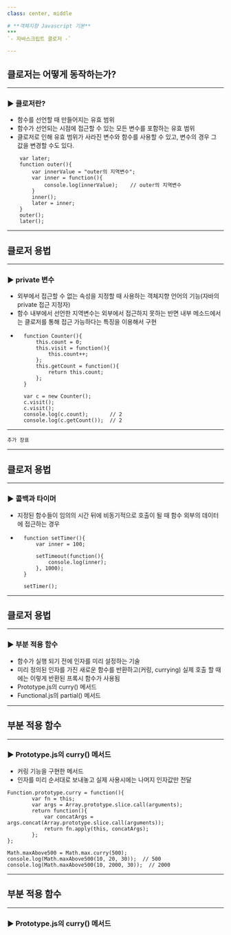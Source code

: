 ```yaml
---
class: center, middle

# **객체지향 Javascript 기본**
***
`- 자바스크립트 클로저 -`

---
```

## **클로저는 어떻게 동작하는가?**
***

### ▶ 클로저란?
- 함수를 선언할 때 만들어지는 유효 범위
- 함수가 선언되는 시점에 접근할 수 있는 모든 변수를 포함하는 유효 범위
- 클로저로 인해 유효 범위가 사라진  변수와 함수를 사용할 수 있고, 변수의 경우 그 값을 변경할 수도 있다.
```
    var later;
    function outer(){
    	var innerValue = "outer의 지역변수";
    	var inner = function(){
    		console.log(innerValue);    // outer의 지역변수
    	}
    	inner();
    	later = inner;
    }
    outer();
    later();
```

---
## **클로저 용법**
***

### ▶ private 변수
- 외부에서 접근할 수 없는 속성을 지정할 때 사용하는 객체지향 언어의 기능(자바의 private 접근 지정자)
- 함수 내부에서 선언한 지역변수는 외부에서 접근하지 못하는 반면 내부 메소드에서는 클로저를 통해 접근 가능하다는 특징을 이용해서 구현
- 
		function Counter(){
			this.count = 0;
			this.visit = function(){
				this.count++;
			};
			this.getCount = function(){
				return this.count;
			};
		}
		
		var c = new Counter();
		c.visit();
		c.visit();
		console.log(c.count);       // 2
		console.log(c.getCount());  // 2
---

```
추가 장표
```

---
## **클로저 용법**
***

### ▶ 콜백과 타이머
- 지정된 함수들이 임의의 시간 뒤에 비동기적으로 호출이 될 때 함수 외부의 데이터에 접근하는 경우
- 
		function setTimer(){
			var inner = 100; 
				
			setTimeout(function(){
				console.log(inner); 
			}, 1000);	
		} 
		
		setTimer();
---
## **클로저 용법**
***

### ▶ 부분 적용 함수
- 함수가 실행 되기 전에 인자를 미리 설정하는 기술
- 미리 정의된 인자를 가진 새로운 함수를 반환하고(커링, currying) 실제 호출 할 때에는 이렇게 반환된 프록시 함수가 사용됨
- Prototype.js의 curry() 메서드
- Functional.js의 partial() 메서드	

---
## **부분 적용 함수**
***

### ▶ Prototype.js의 curry() 메서드
- 커링 기능을 구현한 메서드
- 인자를 미리 순서대로 보내놓고 실제 사용시에는 나머지 인자값만 전달
```
Function.prototype.curry = function(){
		var fn = this;
		var args = Array.prototype.slice.call(arguments);
		return function(){
			var concatArgs = args.concat(Array.prototype.slice.call(arguments));
			return fn.apply(this, concatArgs); 
		};
};
```
```
Math.maxAbove500 = Math.max.curry(500); 
console.log(Math.maxAbove500(10, 20, 30));	// 500
console.log(Math.maxAbove500(10, 2000, 30));  // 2000	
```

---
## **부분 적용 함수**
***

### ▶ Prototype.js의 curry() 메서드